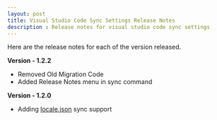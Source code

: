 ```yaml
---
layout: post
title: Visual Studio Code Sync Settings Release Notes
description : Release notes for visual studio code sync settings
---
```

Here are the release notes for each of the version released.



**Version - 1.2.2**
- Removed Old Migration Code
- Added Release Notes menu in sync command

**Version - 1.2.0**
- Adding [locale.json](https://code.visualstudio.com/docs/customization/locales) sync support
